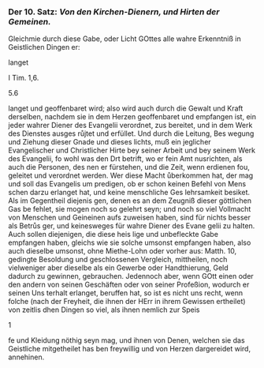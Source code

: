 <!-- Seite 34; content-0052.xml -->

### Der 10. Satz: *Von den Kirchen-Dienern, und Hirten der Gemeinen.*


Gleichmie durch diese Gabe, oder Licht GOttes
   alle wahre Erkenntniß in Geistlichen Dingen er:

langet

I Tim. 1,6.

5.6

<!-- Seie 35; content-0053.xml -->

langet und geoffenbaret wird; also wird auch durch die Gewalt und Kraft
derselben, nachdem sie in dem Herzen geoffenbaret und empfangen ist, ein
jeder wahrer Diener des Evangelii verordnet, zus bereitet, und in dem Werk des
Dienstes ausges růjtet und erfüllet. Und durch die Leitung, Bes wegung und
Ziehung dieser Gnade und dieses lichts, muß ein jeglicher Evangelischer und
Christlicher Hirte bey seiner Arbeit und bey seinem Werk des Evangelii, fo
wohl was den Drt betrift, wo er fein Amt nusrichten, als auch die Personen,
des nen er fürstehen, und die Zeit, wenn erdienen fou, geleitet und verordnet
werden. Wer diese Macht ůberkommen hat, der mag und soll das Evangelis um
predigen, ob er schon keinen Befehl von Mens schen darzu erlanget hat, und
keine menschliche Ges lehrsamkeit besiket. Als im Gegentheil diejenis gen,
denen es an dem Zeugniß dieser göttlichen Gas be fehlet, sie mogen noch so
gelehrt seyn; und noch so viel Vollmacht von Menschen und Geineinen aufs
zuweisen haben, sind für nichts besser als Betrůs ger, und keinesweges für
wahre Diener des Evane gelii zu halten. Auch sollen diejenigen, die diese
heis lige und unbefleckte Gabe empfangen haben, gleichs wie sie solche umsonst
empfangen haben, also auch dieselbe umsonst, ohne Miethe-Lohn oder vorher
aus: Matth. 10, gedingte Besoldung und geschlossenen Vergleich, mittheilen,
noch vielweniger aber dieselbe als ein Gewerbe oder Handthierung, Geld dadurch
zu gewinnen, gebrauchen. Jedennoch aber, wenn GOtt einen oder den andern von
seinen Geschäften oder von seiner Profeßion, wodurch er seinen Uns terhalt
erlanget, beruffen hat, so ist es nicht uns recht, wenn folche (nach der
Freyheit, die ihnen der HErr in ihrem Gewissen ertheilet) von zeitlis dhen
Dingen so viel, als ihnen nemlich zur Speis

1

<!-- Seie 36; content-0054.xml -->

fe und Kleidung nöthig seyn mag, und ihnen von Denen, welchen sie das
Geistliche mitgetheilet has ben freywillig und von Herzen dargereidet wird,
annehinen.